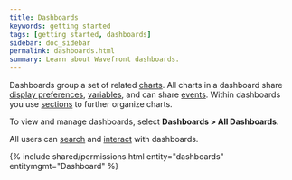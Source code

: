 ```yaml
---
title: Dashboards
keywords: getting started
tags: [getting started, dashboards]
sidebar: doc_sidebar
permalink: dashboards.html
summary: Learn about Wavefront dashboards.
---
```

Dashboards group a set of related [charts](charts.html). All charts in a dashboard share [display
preferences](dashboards_managing.html#prefs), [variables](dashboards_variables.html), and can share [events](charts_events_displaying.html#controlling-events-overlays). Within dashboards you use [sections](dashboards_interacting.html#sections) to further organize charts.

To view and manage dashboards, select **Dashboards > All Dashboards**.

All users can [search](dashboards_searching.html) and [interact](dashboards_interacting.html) with dashboards. 

{% include shared/permissions.html entity="dashboards" entitymgmt="Dashboard" %}


